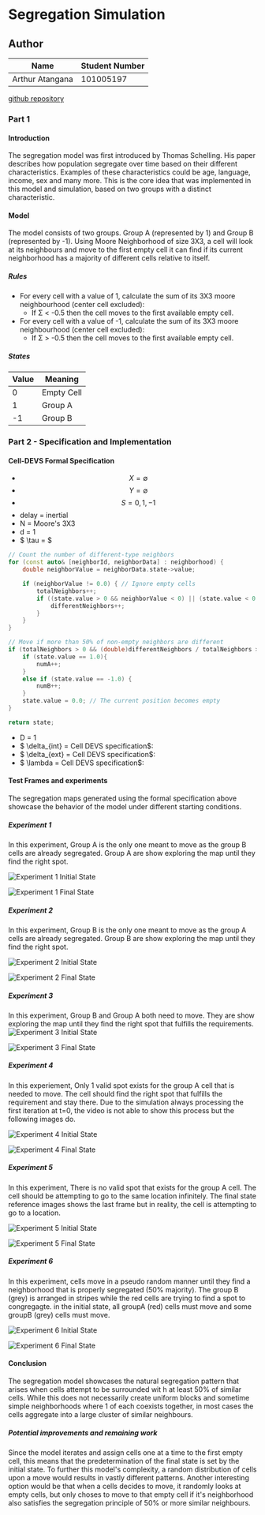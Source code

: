 # Segregation Simulation
## Author
|Name|Student Number|
|-|-|
|Arthur Atangana|101005197|

[github repository](www.github.com/arthuratangana/segregation-simulation)
### Part 1

#### Introduction
The segregation model was first introduced by Thomas Schelling. His paper describes how population segregate over time based on their different characteristics. Examples of these characteristics could be age, language, income, sex and many more. This is the core idea that was implemented in this model and simulation, based on two groups with a distinct characteristic.
#### Model
The model consists of two groups. Group A (represented by 1) and Group B (represented by -1).
Using Moore Neighborhood of size 3X3, a cell will look at its neighbours and move to the first empty cell it can find if its current neighborhood has a majority of different cells relative to itself.
##### Rules
- For every cell with a value of 1, calculate the sum of its 3X3 moore neighbourhood (center cell excluded):
    * If Σ < -0.5 then the cell moves to the first available empty cell.
- For every cell with a value of -1, calculate the sum of its 3X3 moore neighbourhood (center cell excluded):
    * If Σ > -0.5 then the cell moves to the first available empty cell.

##### States
|Value|Meaning|
|-|-|
|0|Empty Cell|
|1|Group A|
|-1|Group B|

### Part 2 - Specification and Implementation
#### Cell-DEVS Formal Specification

- $$ X = \emptyset $$
- $$ Y = \emptyset $$
- $$ S = {0, 1, -1} $$
- delay = inertial
- N = Moore's 3X3
- d = 1
- $ \tau = $
```c++
// Count the number of different-type neighbors
for (const auto& [neighborId, neighborData] : neighborhood) {
	double neighborValue = neighborData.state->value;

	if (neighborValue != 0.0) { // Ignore empty cells
		totalNeighbors++;
		if ((state.value > 0 && neighborValue < 0) || (state.value < 0 && neighborValue > 0)) {
			differentNeighbors++;
		}
	}
}

// Move if more than 50% of non-empty neighbors are different
if (totalNeighbors > 0 && (double)differentNeighbors / totalNeighbors > 0.5) {
	if (state.value == 1.0){
		numA++;
	}
	else if (state.value == -1.0) {
		numB++;
	}
	state.value = 0.0; // The current position becomes empty
}

return state;
```
- D = 1
- $ \delta_{int} =  Cell DEVS specification$:
- $ \delta_{ext} =  Cell DEVS specification$:
- $ \lambda =  Cell DEVS specification$:

#### Test Frames and experiments
The segregation maps generated using the formal specification above showcase the behavior of the model under different starting conditions.

##### Experiment 1
In this experiment, Group A is the only one meant to move as the group B cells are already segregated. Group A are show exploring the map until they find the right spot.

![Experiment 1 Initial State](documentation/img/experiment_1_initial_state.png)

![Experiment 1 Final State](documentation/img/experiment_1_final_state.png)

##### Experiment 2
In this experiment, Group B is the only one meant to move as the group A cells are already segregated. Group B are show exploring the map until they find the right spot.

![Experiment 2 Initial State](documentation/img/experiment_2_initial_state.png)

![Experiment 2 Final State](documentation/img/experiment_2_final_state.png)

##### Experiment 3
In this experiment, Group B and Group A both need to move. They are show exploring the map until they find the right spot that fulfills the requirements.
![Experiment 3 Initial State](documentation/img/experiment_3_initial_state.png)

![Experiment 3 Final State](documentation/img/experiment_3_final_state.png)

##### Experiment 4
In this experiement, Only 1 valid spot exists for the group A cell that is needed to move. The cell should find the right spot that fulfills the requirement and stay there. Due to the simulation always processing the first iteration at t=0, the video is not able to show this process but the following images do.

![Experiment 4 Initial State](documentation/img/experiment_4_initial_state.png)

![Experiment 4 Final State](documentation/img/experiment_4_final_state.png)

##### Experiment 5
In this experiment, There is no valid spot that exists for the group A cell. The cell should be attempting to go to the same location infinitely. The final state reference images shows the last frame but in reality, the cell is attempting to go to a location.

![Experiment 5 Initial State](documentation/img/experiment_5_initial_state.png)

![Experiment 5 Final State](documentation/img/experiment_5_final_state.png)

##### Experiment 6
In this experiment, cells move in a pseudo random manner until they find a neighborhood that is properly segregated (50% majority). The group B (grey) is arranged in stripes while the red cells are trying to find a spot to congregagte. in the initial state, all groupA (red) cells must move and some groupB (grey) cells must move.

![Experiment 6 Initial State](documentation/img/experiment_6_initial_state.png)

![Experiment 6 Final State](documentation/img/experiment_6_final_state.png)

#### Conclusion
The segregation model showcases the natural segregation pattern that arises when cells attempt to be surrounded wit h at least 50% of similar cells. While this does not necessarily create uniform blocks and sometime simple neighborhoods where 1 of each coexists together, in most cases the cells aggregate into a large cluster of similar neighbours.
##### Potential improvements and remaining work
Since the model iterates and assign cells one at a time to the first empty cell, this means that the predetermination of the final state is set by the initial state. To further this model's complexity, a random distribution of cells upon a move would results in vastly different patterns. Another interesting option would be that when a cells decides to move, it randomly looks at empty cells, but only choses to move to that empty cell if it's neighborhood also satisfies the segregation principle of 50% or more similar neighbours.


